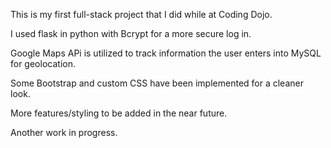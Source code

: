 This is my first full-stack project that I did while at Coding Dojo.

I used flask in python with Bcrypt for a more secure log in.

Google Maps APi is utilized to track information the user enters into MySQL for geolocation. 

Some Bootstrap and custom CSS have been implemented for a cleaner look. 

More features/styling to be added in the near future. 

Another work in progress.

